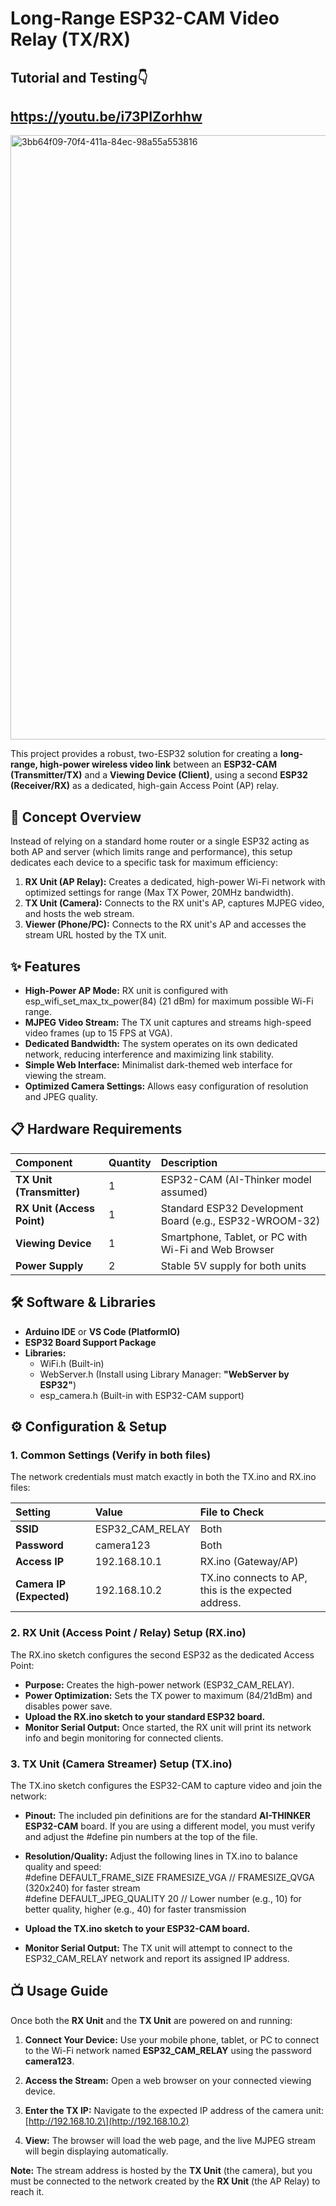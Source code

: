 # **Long-Range ESP32-CAM Video Relay (TX/RX)**

## **Tutorial and Testing👇**
## **https://youtu.be/i73PIZorhhw**
<img width="1450" height="967" alt="3bb64f09-70f4-411a-84ec-98a55a553816" src="https://github.com/user-attachments/assets/3f4c891e-3cf7-48c4-8c82-1b1fbeec757f" />

This project provides a robust, two-ESP32 solution for creating a **long-range, high-power wireless video link** between an **ESP32-CAM (Transmitter/TX)** and a **Viewing Device (Client)**, using a second **ESP32 (Receiver/RX)** as a dedicated, high-gain Access Point (AP) relay.

## **🚀 Concept Overview**

Instead of relying on a standard home router or a single ESP32 acting as both AP and server (which limits range and performance), this setup dedicates each device to a specific task for maximum efficiency:

1. **RX Unit (AP Relay):** Creates a dedicated, high-power Wi-Fi network with optimized settings for range (Max TX Power, 20MHz bandwidth).  
2. **TX Unit (Camera):** Connects to the RX unit's AP, captures MJPEG video, and hosts the web stream.  
3. **Viewer (Phone/PC):** Connects to the RX unit's AP and accesses the stream URL hosted by the TX unit.

## **✨ Features**

* **High-Power AP Mode:** RX unit is configured with esp\_wifi\_set\_max\_tx\_power(84) (21 dBm) for maximum possible Wi-Fi range.  
* **MJPEG Video Stream:** The TX unit captures and streams high-speed video frames (up to 15 FPS at VGA).  
* **Dedicated Bandwidth:** The system operates on its own dedicated network, reducing interference and maximizing link stability.  
* **Simple Web Interface:** Minimalist dark-themed web interface for viewing the stream.  
* **Optimized Camera Settings:** Allows easy configuration of resolution and JPEG quality.

## **📋 Hardware Requirements**

| Component | Quantity | Description |
| :---- | :---- | :---- |
| **TX Unit (Transmitter)** | 1 | ESP32-CAM (AI-Thinker model assumed) |
| **RX Unit (Access Point)** | 1 | Standard ESP32 Development Board (e.g., ESP32-WROOM-32) |
| **Viewing Device** | 1 | Smartphone, Tablet, or PC with Wi-Fi and Web Browser |
| **Power Supply** | 2 | Stable 5V supply for both units |

## **🛠️ Software & Libraries**

* **Arduino IDE** or **VS Code (PlatformIO)**  
* **ESP32 Board Support Package**  
* **Libraries:**  
  * WiFi.h (Built-in)  
  * WebServer.h (Install using Library Manager: **"WebServer by ESP32"**)  
  * esp\_camera.h (Built-in with ESP32-CAM support)

## **⚙️ Configuration & Setup**

### **1\. Common Settings (Verify in both files)**

The network credentials must match exactly in both the TX.ino and RX.ino files:

| Setting | Value | File to Check |
| :---- | :---- | :---- |
| **SSID** | ESP32\_CAM\_RELAY | Both |
| **Password** | camera123 | Both |
| **Access IP** | 192.168.10.1 | RX.ino (Gateway/AP) |
| **Camera IP (Expected)** | 192.168.10.2 | TX.ino connects to AP, this is the expected address. |

### **2\. RX Unit (Access Point / Relay) Setup (RX.ino)**

The RX.ino sketch configures the second ESP32 as the dedicated Access Point:

* **Purpose:** Creates the high-power network (ESP32\_CAM\_RELAY).  
* **Power Optimization:** Sets the TX power to maximum (84/21dBm) and disables power save.  
* **Upload the RX.ino sketch to your standard ESP32 board.**  
* **Monitor Serial Output:** Once started, the RX unit will print its network info and begin monitoring for connected clients.

### **3\. TX Unit (Camera Streamer) Setup (TX.ino)**

The TX.ino sketch configures the ESP32-CAM to capture video and join the network:

* **Pinout:** The included pin definitions are for the standard **AI-THINKER ESP32-CAM** board. If you are using a different model, you must verify and adjust the \#define pin numbers at the top of the file.  
* **Resolution/Quality:** Adjust the following lines in TX.ino to balance quality and speed:  
  \#define DEFAULT\_FRAME\_SIZE FRAMESIZE\_VGA // FRAMESIZE\_QVGA (320x240) for faster stream  
  \#define DEFAULT\_JPEG\_QUALITY 20         // Lower number (e.g., 10\) for better quality, higher (e.g., 40\) for faster transmission

* **Upload the TX.ino sketch to your ESP32-CAM board.**  
* **Monitor Serial Output:** The TX unit will attempt to connect to the ESP32\_CAM\_RELAY network and report its assigned IP address.

## **📺 Usage Guide**

Once both the **RX Unit** and the **TX Unit** are powered on and running:

1. **Connect Your Device:** Use your mobile phone, tablet, or PC to connect to the Wi-Fi network named **ESP32\_CAM\_RELAY** using the password **camera123**.  
2. **Access the Stream:** Open a web browser on your connected viewing device.  
3. **Enter the TX IP:** Navigate to the expected IP address of the camera unit:  
   \[http://192.168.10.2\](http://192.168.10.2)

4. **View:** The browser will load the web page, and the live MJPEG stream will begin displaying automatically.

**Note:** The stream address is hosted by the **TX Unit** (the camera), but you must be connected to the network created by the **RX Unit** (the AP Relay) to reach it.
